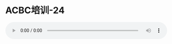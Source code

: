 # ACBC培训-24

<audio style="width: 100%;" preload="false" controls controlslist="nodownload"><source src="//file.simai.life/audio/mp3/old/12137.mp3" type="audio/mpeg">Your browser does not support the audio element.</audio>


